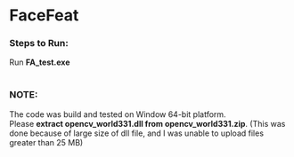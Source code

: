 # FaceFeat

### Steps to Run:
 Run **FA_test.exe**</br></br>

### NOTE:
The code was build and tested on Window 64-bit platform. </br>
Please **extract opencv_world331.dll from opencv_world331.zip**. (This was done because of large size of dll file, and I was unable to upload files greater than 25 MB)
